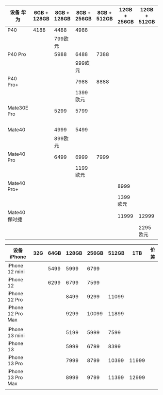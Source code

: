 | 设备 华为  | 6GB + 128GB  | 8GB + 128GB | 8GB + 256GB |	8GB + 512GB |	12GB + 256GB | 12GB + 512GB | 价差 |
|---|---|---|---|---|---|---|---|
| P40 | 4188 | 4488 | 4988 |   |   |   |   |
|   |   |  799欧元 |   |   |   |   |  1500 |
| P40 Pro |   |  5988 | 6488  | 7388  |   |   |   |
|   |   |   | 999欧元  |   |   |   |  1500 |
|  P40 Pro+ |   |   | 7988 | 8888 |   |   |   |
|   |   |   |  1399欧元 |   |   |   |   |
| Mate30E Pro  |   | 5299  | 5799  |   |   |   |   |
|   |   |   |   |   |   |   |  -300 |
| Mate40  |   | 4999  | 5499  |   |   |   |   |
|   |   | 899欧元  |   |   |   |   | 1500  |
| Mate40 Pro  |   | 6499  | 6999  | 7999  |   |   |   |
|   |   |   | 1199欧元  |   |   |   |   |
| Mate40 Pro+  |   |   |   |   | 8999  |   |   |
|   |   |   |   |   | 1399欧元  |   | 3000  |
| Mate40 保时捷  |   |   |   |   | 11999  | 12999  |   |
|   |   |   |   |   |   | 2295欧元  |   |



| 设备 iPhone | 32G |64GB  | 128GB | 256GB | 512GB |	1TB | 价差 |
|---|---|---|---|---|---|---|---|
| iPhone 12 mini  |   | 5499  | 5999  | 6799  |   |   |   |
| iPhone 12  |   | 6299  | 6799  | 7599  |   |   |   |
| iPhone 12 Pro  |   |   | 8499  | 9299  | 11099  |   |   |
| iPhone 12 Pro Max  |   |   | 9299  | 10099  | 11899  |   |   |
|   |   |   |   |   |   |   |   |
| iPhone 13 mini  |   |  | 5199  | 5999  | 7599  |   |   |
| iPhone 13  |   |   | 5999  | 6799  | 8399  |   |   |
| iPhone 13 Pro  |   |   | 7999  | 8799  | 10399  | 11999  |   |
| iPhone 13 Pro Max  |   |   | 8999  | 9799  | 11399  | 12999  |   |
|   |   |   |   |   |   |   |   |